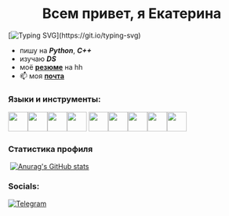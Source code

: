 <h1 align="center">Всем привет, я Екатерина</h1>

 [![Typing SVG](https://readme-typing-svg.herokuapp.com?color=%2336BCA7&lines=Начинающий+Data+Scientist.)](https://git.io/typing-svg)

-  пишу на ***Python***, ***C++***
-  изучаю ***DS***
- моё [**резюме**](https://hh.ru/resume/502d2bd9ff097b9d350039ed1f717150755133) на hh
- 📫 моя [**почта**](<podolyankatrusyenka@yandex.ru>)
 
### Языки и инструменты:
<img src="https://cdn.jsdelivr.net/gh/devicons/devicon/icons/python/python-original.svg" height="40" width="40" /><img src="https://cdn.jsdelivr.net/gh/devicons/devicon/icons/cplusplus/cplusplus-original.svg" height="40" width="40" /><img src="https://cdn.jsdelivr.net/gh/devicons/devicon/icons/c/c-original.svg" height="40" width="40" /><img src="https://cdn.jsdelivr.net/gh/devicons/devicon/icons/postgresql/postgresql-original-wordmark.svg" height="40" width="40" />
<img src="https://cdn.jsdelivr.net/gh/devicons/devicon/icons/jupyter/jupyter-original-wordmark.svg" height="40" width="40" /><img src="https://cdn.jsdelivr.net/gh/devicons/devicon/icons/markdown/markdown-original.svg" height="40" width="40" /><img src="https://cdn.jsdelivr.net/gh/devicons/devicon/icons/pandas/pandas-original-wordmark.svg" height="40" width="40" /><img src="https://cdn.jsdelivr.net/gh/devicons/devicon/icons/visualstudio/visualstudio-plain.svg" height="40" width="40" /><img src="https://cdn.jsdelivr.net/gh/devicons/devicon/icons/vscode/vscode-original-wordmark.svg" height="40" width="40" />
### Статистика профиля
![]()
[![Anurag's GitHub stats](https://github-readme-stats.vercel.app/api?username=EkaterinaPodolyan)](https://github.com/anuraghazra/github-readme-stats)
### Socials:
[![Telegram](https://img.shields.io/badge/-Telegram-090909?style=for-the-badge&logo=telegram&logoColor=27A0D9)](https://t.me/PodolyanEkaterina)
